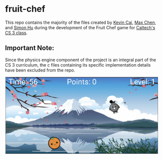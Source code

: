 # fruit-chef

This repo contains the majority of the files created by [Kevin Cai](https://github.com/kvn4), [Max Chen](https://github.com/emayecs), and [Simon Hu](https://github.com/sim0n-hu) during the development of the Fruit Chef game for [Caltech's CS 3 class](https://sof.tware.design/23sp/).

## Important Note:
Since the physics engine component of the project is an integral part of the CS 3 curriculum, the c files containing its specific implementation details have been excluded from the repo.

![Fruit Chef](https://github.com/emayecs/fruit-chef/blob/main/fruit_chef.png?raw=true)
